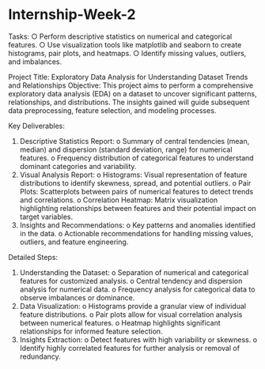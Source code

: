 # Internship-Week-2
Tasks:  ○ Perform descriptive statistics on numerical and categorical features. ○ Use visualization tools like matplotlib and seaborn to create histograms, pair plots, and heatmaps. ○ Identify missing values, outliers, and imbalances.

Project Title: Exploratory Data Analysis for Understanding Dataset Trends and Relationships
Objective:
This project aims to perform a comprehensive exploratory data analysis (EDA) on a dataset to uncover significant patterns, relationships, and distributions. The insights gained will guide subsequent data preprocessing, feature selection, and modeling processes.

Key Deliverables:
1.	Descriptive Statistics Report:
o	Summary of central tendencies (mean, median) and dispersion (standard deviation, range) for numerical features.
o	Frequency distribution of categorical features to understand dominant categories and variability.
2.	Visual Analysis Report:
o	Histograms: Visual representation of feature distributions to identify skewness, spread, and potential outliers.
o	Pair Plots: Scatterplots between pairs of numerical features to detect trends and correlations.
o	Correlation Heatmap: Matrix visualization highlighting relationships between features and their potential impact on target variables.
3.	Insights and Recommendations:
o	Key patterns and anomalies identified in the data.
o	Actionable recommendations for handling missing values, outliers, and feature engineering.

Detailed Steps:
1.	Understanding the Dataset:
o	Separation of numerical and categorical features for customized analysis.
o	Central tendency and dispersion analysis for numerical data.
o	Frequency analysis for categorical data to observe imbalances or dominance.
2.	Data Visualization:
o	Histograms provide a granular view of individual feature distributions.
o	Pair plots allow for visual correlation analysis between numerical features.
o	Heatmap highlights significant relationships for informed feature selection.
3.	Insights Extraction:
o	Detect features with high variability or skewness.
o	Identify highly correlated features for further analysis or removal of redundancy.

